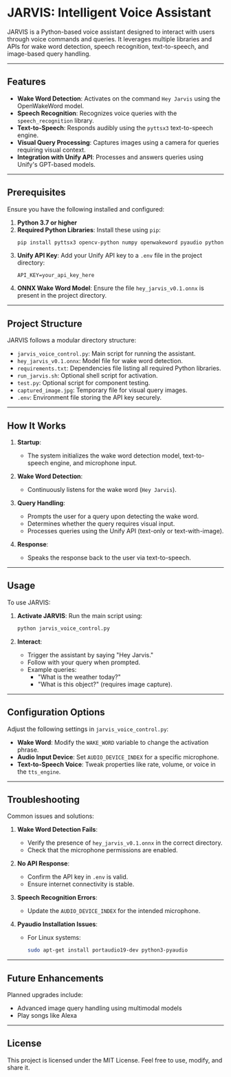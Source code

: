 # JARVIS: Intelligent Voice Assistant

JARVIS is a Python-based voice assistant designed to interact with users through voice commands and queries. It leverages multiple libraries and APIs for wake word detection, speech recognition, text-to-speech, and image-based query handling.

---

## Features

- **Wake Word Detection**: Activates on the command `Hey Jarvis` using the OpenWakeWord model.
- **Speech Recognition**: Recognizes voice queries with the `speech_recognition` library.
- **Text-to-Speech**: Responds audibly using the `pyttsx3` text-to-speech engine.
- **Visual Query Processing**: Captures images using a camera for queries requiring visual context.
- **Integration with Unify API**: Processes and answers queries using Unify's GPT-based models.

---

## Prerequisites

Ensure you have the following installed and configured:

1. **Python 3.7 or higher**
2. **Required Python Libraries**:
   Install these using `pip`:
   ```bash
   pip install pyttsx3 opencv-python numpy openwakeword pyaudio python-dotenv speechrecognition unify
   ```
3. **Unify API Key**:
   Add your Unify API key to a `.env` file in the project directory:
   ```env
   API_KEY=your_api_key_here
   ```
4. **ONNX Wake Word Model**:
   Ensure the file `hey_jarvis_v0.1.onnx` is present in the project directory.

---

## Project Structure

JARVIS follows a modular directory structure:

- `jarvis_voice_control.py`: Main script for running the assistant.
- `hey_jarvis_v0.1.onnx`: Model file for wake word detection.
- `requirements.txt`: Dependencies file listing all required Python libraries.
- `run_jarvis.sh`: Optional shell script for activation.
- `test.py`: Optional script for component testing.
- `captured_image.jpg`: Temporary file for visual query images.
- `.env`: Environment file storing the API key securely.

---

## How It Works

1. **Startup**:
   - The system initializes the wake word detection model, text-to-speech engine, and microphone input.

2. **Wake Word Detection**:
   - Continuously listens for the wake word (`Hey Jarvis`).

3. **Query Handling**:
   - Prompts the user for a query upon detecting the wake word.
   - Determines whether the query requires visual input.
   - Processes queries using the Unify API (text-only or text-with-image).

4. **Response**:
   - Speaks the response back to the user via text-to-speech.

---

## Usage

To use JARVIS:

1. **Activate JARVIS**:
   Run the main script using:
   ```bash
   python jarvis_voice_control.py
   ```

2. **Interact**:
   - Trigger the assistant by saying "Hey Jarvis."
   - Follow with your query when prompted.
   - Example queries:
     - "What is the weather today?"
     - "What is this object?" (requires image capture).

---

## Configuration Options

Adjust the following settings in `jarvis_voice_control.py`:

- **Wake Word**: Modify the `WAKE_WORD` variable to change the activation phrase.
- **Audio Input Device**: Set `AUDIO_DEVICE_INDEX` for a specific microphone.
- **Text-to-Speech Voice**: Tweak properties like rate, volume, or voice in the `tts_engine`.

---

## Troubleshooting

Common issues and solutions:

1. **Wake Word Detection Fails**:
   - Verify the presence of `hey_jarvis_v0.1.onnx` in the correct directory.
   - Check that the microphone permissions are enabled.

2. **No API Response**:
   - Confirm the API key in `.env` is valid.
   - Ensure internet connectivity is stable.

3. **Speech Recognition Errors**:
   - Update the `AUDIO_DEVICE_INDEX` for the intended microphone.

4. **Pyaudio Installation Issues**:
   - For Linux systems:
     ```bash
     sudo apt-get install portaudio19-dev python3-pyaudio
     ```

---

## Future Enhancements

Planned upgrades include:

- Advanced image query handling using multimodal models
- Play songs like Alexa

---

## License

This project is licensed under the MIT License. Feel free to use, modify, and share it.
